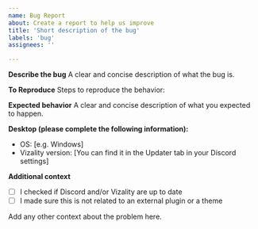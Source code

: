 ```yaml
---
name: Bug Report
about: Create a report to help us improve
title: 'Short description of the bug'
labels: 'bug'
assignees: ''

---
```


**Describe the bug**
A clear and concise description of what the bug is.

**To Reproduce**
Steps to reproduce the behavior:

**Expected behavior**
A clear and concise description of what you expected to happen.

**Desktop (please complete the following information):**
 - OS: [e.g. Windows]
 - Vizality version: [You can find it in the Updater tab in your Discord settings]

**Additional context**
 - [ ] I checked if Discord and/or Vizality are up to date
 - [ ] I made sure this is not related to an external plugin or a theme
 
Add any other context about the problem here.
